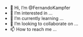 - 👋 Hi, I’m @FernandoKampfer
- 👀 I’m interested in ...
- 🌱 I’m currently learning ...
- 💞️ I’m looking to collaborate on ...
- 📫 How to reach me ...

<!---
FernandoKampfer/FernandoKampfer is a ✨ special ✨ repository because its `README.md` (this file) appears on your GitHub profile.
You can click the Preview link to take a look at your changes.
--->
